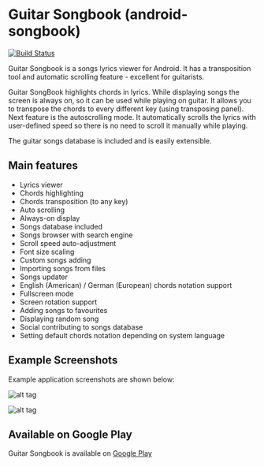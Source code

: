 # Guitar Songbook (android-songbook)
[![Build Status](https://travis-ci.org/igrek51/android-songbook.svg?branch=master)](https://travis-ci.org/igrek51/android-songbook)

Guitar Songbook is a songs lyrics viewer for Android. 
It has a transposition tool and automatic scrolling feature - excellent for guitarists.

Guitar SongBook highlights chords in lyrics.
While displaying songs the screen is always on, so it can be used while playing on guitar.
It allows you to transpose the chords to every different key (using transposing panel).
Next feature is the autoscrolling mode. It automatically scrolls the lyrics with user-defined speed so there is no need to scroll it manually while playing.

The guitar songs database is included and is easily extensible.

## Main features

* Lyrics viewer
* Chords highlighting
* Chords transposition (to any key)
* Auto scrolling
* Always-on display
* Songs database included
* Songs browser with search engine
* Scroll speed auto-adjustment
* Font size scaling
* Custom songs adding
* Importing songs from files
* Songs updater
* English (American) / German (European) chords notation support
* Fullscreen mode
* Screen rotation support
* Adding songs to favourites
* Displaying random song
* Social contributing to songs database
* Setting default chords notation depending on system language

## Example Screenshots
Example application screenshots are shown below:

![alt tag](https://github.com/igrek51/android-songbook/blob/master/wiki/songbook-05-mix.png)

![alt tag](https://github.com/igrek51/android-songbook/blob/master/wiki/songbook-06-mix.png)

## Available on Google Play

Guitar Songbook is available on [Google Play](https://play.google.com/store/apps/details?id=igrek.songbook)
